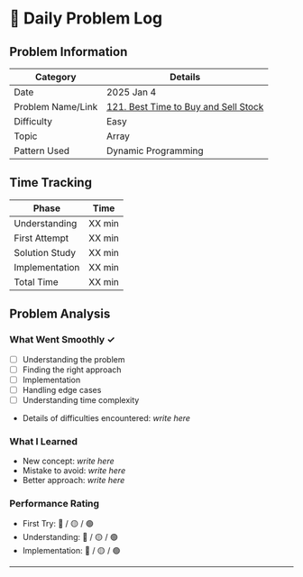 # 📝 Daily Problem Log

## Problem Information
| Category          | Details                                                                                                            |
|-------------------|--------------------------------------------------------------------------------------------------------------------|
| Date              | 2025 Jan 4                                                                                                         |
| Problem Name/Link | [121. Best Time to Buy and Sell Stock](https://leetcode.com/problems/best-time-to-buy-and-sell-stock/description/) |
| Difficulty        | Easy                                                                                                               |
| Topic             | Array                                                                                                              |
| Pattern Used      | Dynamic Programming                                                                                                |

## Time Tracking
| Phase          | Time    |
|----------------|---------|
| Understanding  | XX min  |
| First Attempt  | XX min  |
| Solution Study | XX min  |
| Implementation | XX min  |
| Total Time     | XX min  |

## Problem Analysis
### What Went Smoothly ✓
- [ ] Understanding the problem
- [ ] Finding the right approach
- [ ] Implementation
- [ ] Handling edge cases
- [ ] Understanding time complexity
- Details of difficulties encountered: _write here_

### What I Learned
- New concept: _write here_
- Mistake to avoid: _write here_
- Better approach: _write here_

### Performance Rating
- First Try: 🔴 / 🟡 / 🟢
- Understanding: 🔴 / 🟡 / 🟢
- Implementation: 🔴 / 🟡 / 🟢

---